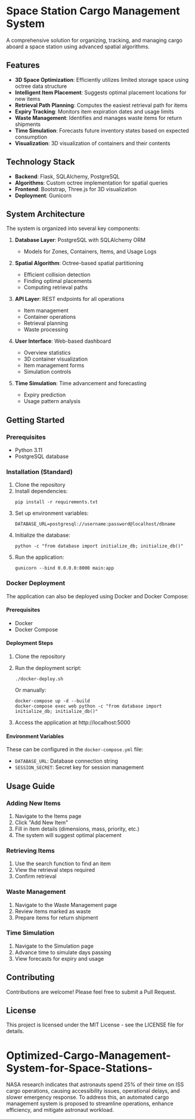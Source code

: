 # Space Station Cargo Management System

A comprehensive solution for organizing, tracking, and managing cargo aboard a space station using advanced spatial algorithms.

## Features

- **3D Space Optimization**: Efficiently utilizes limited storage space using octree data structure
- **Intelligent Item Placement**: Suggests optimal placement locations for new items
- **Retrieval Path Planning**: Computes the easiest retrieval path for items
- **Expiry Tracking**: Monitors item expiration dates and usage limits
- **Waste Management**: Identifies and manages waste items for return shipments
- **Time Simulation**: Forecasts future inventory states based on expected consumption
- **Visualization**: 3D visualization of containers and their contents

## Technology Stack

- **Backend**: Flask, SQLAlchemy, PostgreSQL
- **Algorithms**: Custom octree implementation for spatial queries
- **Frontend**: Bootstrap, Three.js for 3D visualization
- **Deployment**: Gunicorn

## System Architecture

The system is organized into several key components:

1. **Database Layer**: PostgreSQL with SQLAlchemy ORM
   - Models for Zones, Containers, Items, and Usage Logs

2. **Spatial Algorithm**: Octree-based spatial partitioning
   - Efficient collision detection
   - Finding optimal placements
   - Computing retrieval paths

3. **API Layer**: REST endpoints for all operations
   - Item management
   - Container operations
   - Retrieval planning
   - Waste processing

4. **User Interface**: Web-based dashboard
   - Overview statistics
   - 3D container visualization
   - Item management forms
   - Simulation controls

5. **Time Simulation**: Time advancement and forecasting
   - Expiry prediction
   - Usage pattern analysis

## Getting Started

### Prerequisites

- Python 3.11
- PostgreSQL database

### Installation (Standard)

1. Clone the repository
2. Install dependencies:
   ```
   pip install -r requirements.txt
   ```
3. Set up environment variables:
   ```
   DATABASE_URL=postgresql://username:password@localhost/dbname
   ```
4. Initialize the database:
   ```
   python -c "from database import initialize_db; initialize_db()"
   ```
5. Run the application:
   ```
   gunicorn --bind 0.0.0.0:8000 main:app
   ```

### Docker Deployment

The application can also be deployed using Docker and Docker Compose:

#### Prerequisites
- Docker
- Docker Compose

#### Deployment Steps

1. Clone the repository
2. Run the deployment script:
   ```
   ./docker-deploy.sh
   ```
   
   Or manually:
   ```
   docker-compose up -d --build
   docker-compose exec web python -c "from database import initialize_db; initialize_db()"
   ```

3. Access the application at http://localhost:5000

#### Environment Variables

These can be configured in the `docker-compose.yml` file:

- `DATABASE_URL`: Database connection string
- `SESSION_SECRET`: Secret key for session management

## Usage Guide

### Adding New Items

1. Navigate to the Items page
2. Click "Add New Item"
3. Fill in item details (dimensions, mass, priority, etc.)
4. The system will suggest optimal placement

### Retrieving Items

1. Use the search function to find an item
2. View the retrieval steps required
3. Confirm retrieval

### Waste Management

1. Navigate to the Waste Management page
2. Review items marked as waste
3. Prepare items for return shipment

### Time Simulation

1. Navigate to the Simulation page
2. Advance time to simulate days passing
3. View forecasts for expiry and usage

## Contributing

Contributions are welcome! Please feel free to submit a Pull Request.

## License

This project is licensed under the MIT License - see the LICENSE file for details.
# Optimized-Cargo-Management-System-for-Space-Stations-
NASA research indicates that astronauts spend 25% of their time on ISS cargo operations, causing accessibility issues, operational delays, and slower emergency response. To address this, an automated cargo management system is proposed to streamline operations, enhance efficiency, and mitigate astronaut workload.
